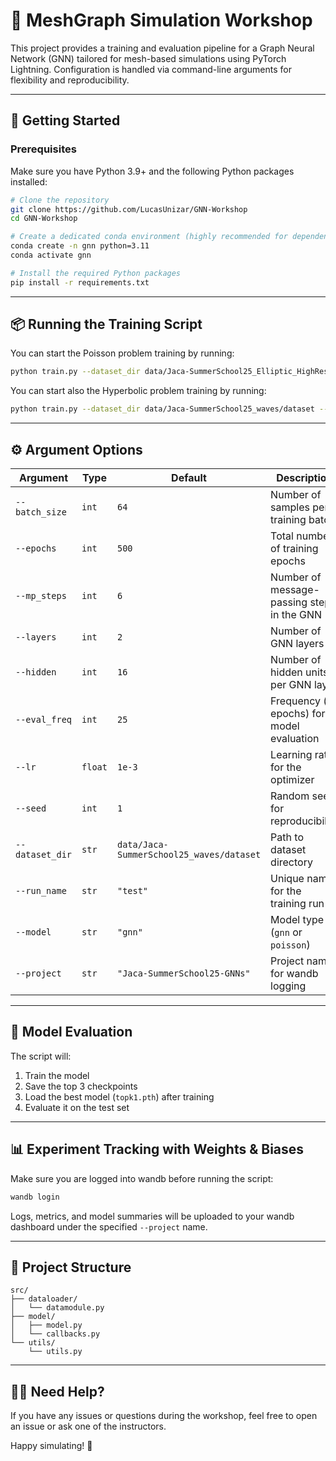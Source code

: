 # 🧠 MeshGraph Simulation Workshop

This project provides a training and evaluation pipeline for a Graph Neural Network (GNN) tailored for mesh-based simulations using PyTorch Lightning. Configuration is handled via command-line arguments for flexibility and reproducibility.

---

## 🚀 Getting Started

### Prerequisites

Make sure you have Python 3.9+ and the following Python packages installed:

```bash
# Clone the repository
git clone https://github.com/LucasUnizar/GNN-Workshop
cd GNN-Workshop

# Create a dedicated conda environment (highly recommended for dependency management)
conda create -n gnn python=3.11
conda activate gnn

# Install the required Python packages
pip install -r requirements.txt
```

---

## 📦 Running the Training Script

You can start the Poisson problem training by running:

```bash
python train.py --dataset_dir data/Jaca-SummerSchool25_Elliptic_HighRes/dataset --model poisson 
```
You can start also the Hyperbolic problem training by running:

```bash
python train.py --dataset_dir data/Jaca-SummerSchool25_waves/dataset --model gnn
```

---

## ⚙️ Argument Options

| Argument | Type | Default | Description |
|----------|------|---------|-------------|
| `--batch_size` | `int` | `64` | Number of samples per training batch |
| `--epochs` | `int` | `500` | Total number of training epochs |
| `--mp_steps` | `int` | `6` | Number of message-passing steps in the GNN |
| `--layers` | `int` | `2` | Number of GNN layers |
| `--hidden` | `int` | `16` | Number of hidden units per GNN layer |
| `--eval_freq` | `int` | `25` | Frequency (in epochs) for model evaluation |
| `--lr` | `float` | `1e-3` | Learning rate for the optimizer |
| `--seed` | `int` | `1` | Random seed for reproducibility |
| `--dataset_dir` | `str` | `data/Jaca-SummerSchool25_waves/dataset` | Path to dataset directory |
| `--run_name` | `str` | `"test"` | Unique name for the training run |
| `--model` | `str` | `"gnn"` | Model type (`gnn` or `poisson`) |
| `--project` | `str` | `"Jaca-SummerSchool25-GNNs"` | Project name for wandb logging |

---

## 🧪 Model Evaluation

The script will:
1. Train the model
2. Save the top 3 checkpoints
3. Load the best model (`topk1.pth`) after training
4. Evaluate it on the test set

---

## 📊 Experiment Tracking with Weights & Biases

Make sure you are logged into wandb before running the script:

```bash
wandb login
```

Logs, metrics, and model summaries will be uploaded to your wandb dashboard under the specified `--project` name.

---

## 📁 Project Structure

```
src/
├── dataloader/
│   └── datamodule.py
├── model/
│   ├── model.py
│   └── callbacks.py
└── utils/
    └── utils.py
```
---

## 🙋‍♂️ Need Help?

If you have any issues or questions during the workshop, feel free to open an issue or ask one of the instructors.

Happy simulating! 🎉

